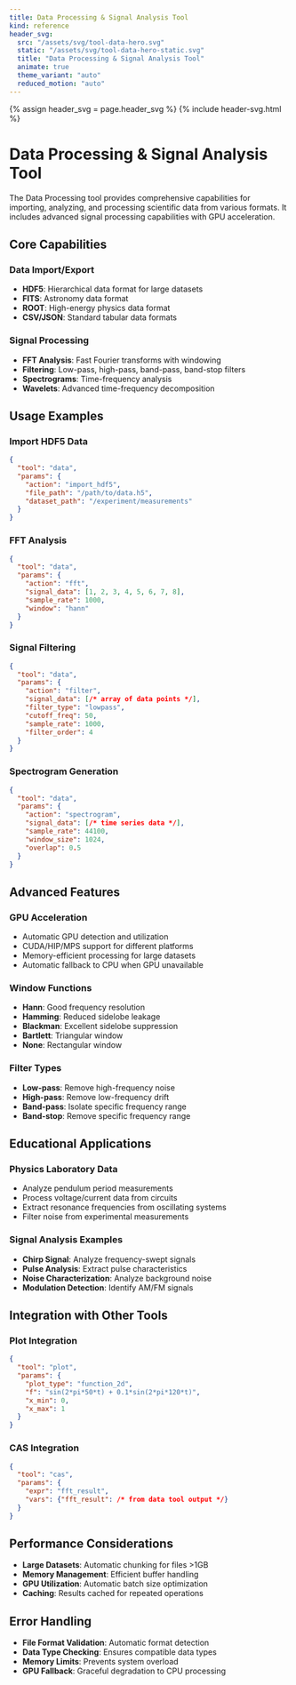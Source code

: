 ```yaml
---
title: Data Processing & Signal Analysis Tool
kind: reference
header_svg:
  src: "/assets/svg/tool-data-hero.svg"
  static: "/assets/svg/tool-data-hero-static.svg"
  title: "Data Processing & Signal Analysis Tool"
  animate: true
  theme_variant: "auto"
  reduced_motion: "auto"
---
```


{% assign header_svg = page.header_svg %}
{% include header-svg.html %}

# Data Processing & Signal Analysis Tool

The Data Processing tool provides comprehensive capabilities for importing, analyzing, and processing scientific data from various formats. It includes advanced signal processing capabilities with GPU acceleration.

## Core Capabilities

### Data Import/Export
- **HDF5**: Hierarchical data format for large datasets
- **FITS**: Astronomy data format
- **ROOT**: High-energy physics data format
- **CSV/JSON**: Standard tabular data formats

### Signal Processing
- **FFT Analysis**: Fast Fourier transforms with windowing
- **Filtering**: Low-pass, high-pass, band-pass, band-stop filters
- **Spectrograms**: Time-frequency analysis
- **Wavelets**: Advanced time-frequency decomposition

## Usage Examples

### Import HDF5 Data
```json
{
  "tool": "data",
  "params": {
    "action": "import_hdf5",
    "file_path": "/path/to/data.h5",
    "dataset_path": "/experiment/measurements"
  }
}
```

### FFT Analysis
```json
{
  "tool": "data",
  "params": {
    "action": "fft",
    "signal_data": [1, 2, 3, 4, 5, 6, 7, 8],
    "sample_rate": 1000,
    "window": "hann"
  }
}
```

### Signal Filtering
```json
{
  "tool": "data",
  "params": {
    "action": "filter",
    "signal_data": [/* array of data points */],
    "filter_type": "lowpass",
    "cutoff_freq": 50,
    "sample_rate": 1000,
    "filter_order": 4
  }
}
```

### Spectrogram Generation
```json
{
  "tool": "data",
  "params": {
    "action": "spectrogram",
    "signal_data": [/* time series data */],
    "sample_rate": 44100,
    "window_size": 1024,
    "overlap": 0.5
  }
}
```

## Advanced Features

### GPU Acceleration
- Automatic GPU detection and utilization
- CUDA/HIP/MPS support for different platforms
- Memory-efficient processing for large datasets
- Automatic fallback to CPU when GPU unavailable

### Window Functions
- **Hann**: Good frequency resolution
- **Hamming**: Reduced sidelobe leakage
- **Blackman**: Excellent sidelobe suppression
- **Bartlett**: Triangular window
- **None**: Rectangular window

### Filter Types
- **Low-pass**: Remove high-frequency noise
- **High-pass**: Remove low-frequency drift
- **Band-pass**: Isolate specific frequency range
- **Band-stop**: Remove specific frequency range

## Educational Applications

### Physics Laboratory Data
- Analyze pendulum period measurements
- Process voltage/current data from circuits
- Extract resonance frequencies from oscillating systems
- Filter noise from experimental measurements

### Signal Analysis Examples
- **Chirp Signal**: Analyze frequency-swept signals
- **Pulse Analysis**: Extract pulse characteristics
- **Noise Characterization**: Analyze background noise
- **Modulation Detection**: Identify AM/FM signals

## Integration with Other Tools

### Plot Integration
```json
{
  "tool": "plot",
  "params": {
    "plot_type": "function_2d",
    "f": "sin(2*pi*50*t) + 0.1*sin(2*pi*120*t)",
    "x_min": 0,
    "x_max": 1
  }
}
```

### CAS Integration
```json
{
  "tool": "cas",
  "params": {
    "expr": "fft_result",
    "vars": {"fft_result": /* from data tool output */}
  }
}
```

## Performance Considerations

- **Large Datasets**: Automatic chunking for files >1GB
- **Memory Management**: Efficient buffer handling
- **GPU Utilization**: Automatic batch size optimization
- **Caching**: Results cached for repeated operations

## Error Handling

- **File Format Validation**: Automatic format detection
- **Data Type Checking**: Ensures compatible data types
- **Memory Limits**: Prevents system overload
- **GPU Fallback**: Graceful degradation to CPU processing
